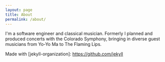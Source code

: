 ```yaml
---
layout: page
title: About
permalink: /about/
---
```


I'm a software engineer and classical musician. Formerly I planned and produced concerts with the Colorado Symphony, bringing in diverse guest musicians from Yo-Yo Ma to The Flaming Lips.

<!-- This is the base Jekyll theme. You can find out more info about customizing your Jekyll theme, as well as basic Jekyll usage documentation at [jekyllrb.com](https://jekyllrb.com/) -->

<!-- You can find the source code for Minima at GitHub:
[jekyll][jekyll-organization] /
[minima](https://github.com/jekyll/minima)

You can find the source code for Jekyll at GitHub:
[jekyll][jekyll-organization] /
[jekyll](https://github.com/jekyll/jekyll) -->


Made with [jekyll-organization]: https://github.com/jekyll
